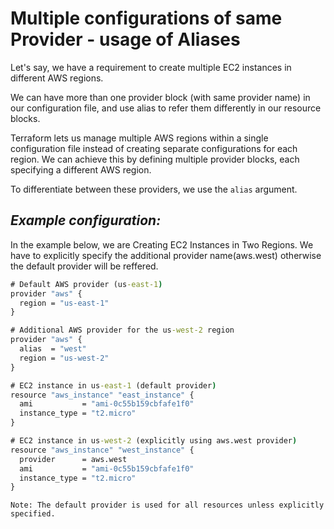 # Multiple configurations of same Provider - usage of Aliases

Let's say, we have a requirement to create multiple EC2 instances in different AWS regions. 

We can have more than one provider block (with same provider name) in our configuration file, and use alias to refer them differently in our resource blocks.

Terraform lets us manage multiple AWS regions within a single configuration file instead of creating separate configurations for each region. We can achieve this by defining multiple provider blocks, each specifying a different AWS region. 

To differentiate between these providers, we use the `alias` argument.

*Example configuration:*
---
In the example below, we are Creating EC2 Instances in Two Regions. We have to explicitly specify the additional provider name(aws.west) otherwise the default provider will be reffered.

```cmd
# Default AWS provider (us-east-1)
provider "aws" {
  region = "us-east-1"
}

# Additional AWS provider for the us-west-2 region
provider "aws" {
  alias  = "west"
  region = "us-west-2"
}

# EC2 instance in us-east-1 (default provider)
resource "aws_instance" "east_instance" {
  ami           = "ami-0c55b159cbfafe1f0"
  instance_type = "t2.micro"
}

# EC2 instance in us-west-2 (explicitly using aws.west provider)
resource "aws_instance" "west_instance" {
  provider      = aws.west
  ami           = "ami-0c55b159cbfafe1f0"
  instance_type = "t2.micro"
}
```

`Note: The default provider is used for all resources unless explicitly specified.`
